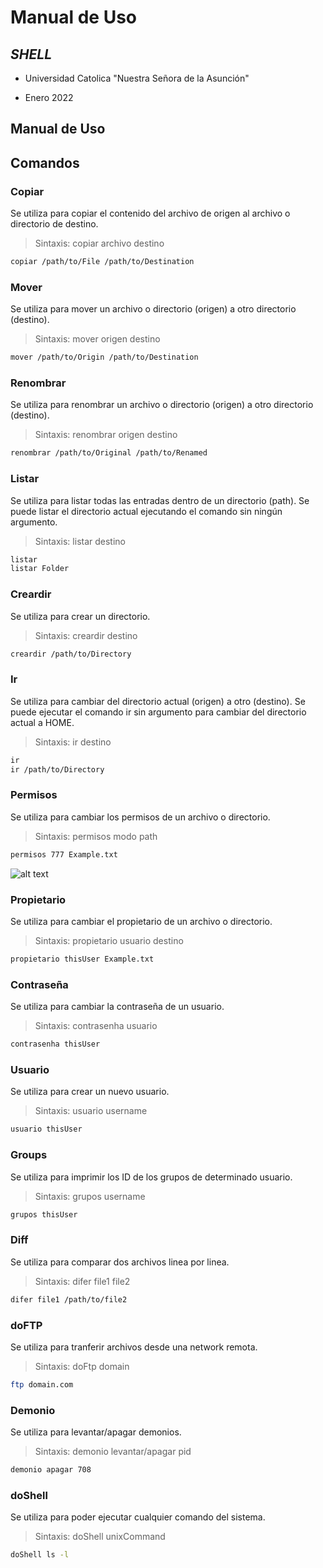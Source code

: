 # Manual de Uso

## _SHELL_

- Universidad Catolica "Nuestra Señora de la Asunción"

- Enero 2022

## Manual de Uso
## Comandos

### Copiar
Se utiliza para copiar el contenido del archivo de origen al archivo o directorio de destino. 
>Sintaxis: copiar archivo destino

```sh
copiar /path/to/File /path/to/Destination
```

### Mover
Se utiliza para mover un archivo o directorio (origen) a otro directorio (destino). 
>Sintaxis: mover origen destino

```sh
mover /path/to/Origin /path/to/Destination
```

### Renombrar
Se utiliza para renombrar un archivo o directorio (origen) a otro directorio (destino). 
>Sintaxis: renombrar origen destino

```sh
renombrar /path/to/Original /path/to/Renamed
```

### Listar
Se utiliza para listar todas las entradas dentro de un directorio (path). Se puede listar el directorio actual ejecutando el comando sin ningún argumento.
>Sintaxis: listar destino

```sh
listar
listar Folder
```

### Creardir
Se utiliza para crear un directorio. 
>Sintaxis: creardir destino

```sh
creardir /path/to/Directory
```

### Ir
Se utiliza para cambiar del directorio actual (origen) a otro (destino). Se puede ejecutar el comando ir sin argumento para cambiar del directorio actual a HOME. 
>Sintaxis: ir destino

```sh
ir
ir /path/to/Directory
```

### Permisos
Se utiliza para cambiar los permisos de un archivo o directorio. 
>Sintaxis: permisos modo path

```sh
permisos 777 Example.txt
```
![alt text](https://preview.redd.it/vkxuqbatopk21.png?auto=webp&s=81f97dac1e1ceb5054ee43cbe96ec6fa55215695)

### Propietario
Se utiliza para cambiar el propietario de un archivo o directorio. 
>Sintaxis: propietario usuario destino

```sh
propietario thisUser Example.txt
```
### Contraseña
Se utiliza para cambiar la contraseña de un usuario.
>Sintaxis: contrasenha usuario

```sh
contrasenha thisUser
```
### Usuario
Se utiliza para crear un nuevo usuario. 
>Sintaxis: usuario username

```sh
usuario thisUser
```
### Groups
Se utiliza para imprimir los ID de los grupos de determinado usuario.
>Sintaxis: grupos username

```sh
grupos thisUser
```
### Diff
Se utiliza para comparar dos archivos linea por linea.
>Sintaxis: difer file1 file2

```sh
difer file1 /path/to/file2
```
### doFTP
Se utiliza para tranferir archivos desde una network remota.
>Sintaxis: doFtp domain

```sh
ftp domain.com
```
### Demonio
Se utiliza para levantar/apagar demonios.
>Sintaxis: demonio levantar/apagar pid

```sh
demonio apagar 708
```
### doShell
Se utiliza para poder ejecutar cualquier comando del sistema.
>Sintaxis: doShell unixCommand

```sh
doShell ls -l
```


